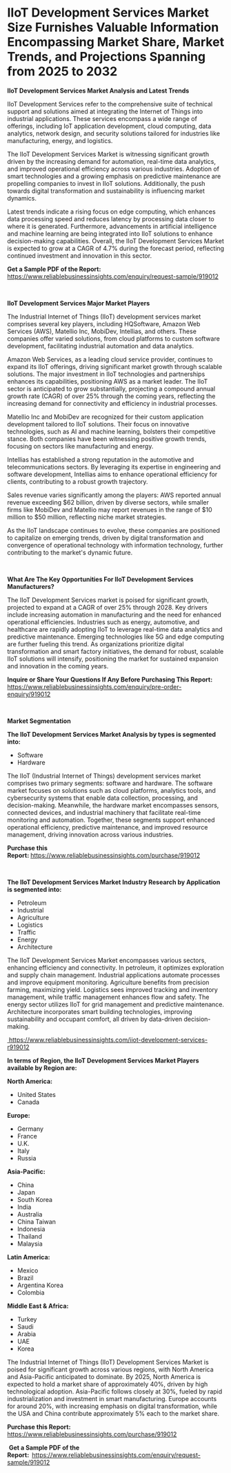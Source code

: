 <p><h1>IIoT Development Services Market Size Furnishes Valuable Information Encompassing Market Share, Market Trends, and Projections Spanning from 2025 to 2032</h1></p><p><strong>IIoT Development Services Market Analysis and Latest Trends</strong></p>
<p><p>IIoT Development Services refer to the comprehensive suite of technical support and solutions aimed at integrating the Internet of Things into industrial applications. These services encompass a wide range of offerings, including IoT application development, cloud computing, data analytics, network design, and security solutions tailored for industries like manufacturing, energy, and logistics. </p><p>The IIoT Development Services Market is witnessing significant growth driven by the increasing demand for automation, real-time data analytics, and improved operational efficiency across various industries. Adoption of smart technologies and a growing emphasis on predictive maintenance are propelling companies to invest in IIoT solutions. Additionally, the push towards digital transformation and sustainability is influencing market dynamics.</p><p>Latest trends indicate a rising focus on edge computing, which enhances data processing speed and reduces latency by processing data closer to where it is generated. Furthermore, advancements in artificial intelligence and machine learning are being integrated into IIoT solutions to enhance decision-making capabilities. Overall, the IIoT Development Services Market is expected to grow at a CAGR of 4.7% during the forecast period, reflecting continued investment and innovation in this sector.</p></p>
<p><strong>Get a Sample PDF of the Report:&nbsp;</strong> <a href="https://www.reliablebusinessinsights.com/enquiry/request-sample/919012?utm_campaign=1091&utm_medium=2&utm_source=Github&utm_content=ia&utm_term=18042025&utm_id=iiot-development-services">https://www.reliablebusinessinsights.com/enquiry/request-sample/919012</a></p>
<p>&nbsp;</p>
<p><strong>IIoT Development Services Major Market Players</strong></p>
<p><p>The Industrial Internet of Things (IIoT) development services market comprises several key players, including HQSoftware, Amazon Web Services (AWS), Matellio Inc, MobiDev, Intellias, and others. These companies offer varied solutions, from cloud platforms to custom software development, facilitating industrial automation and data analytics.</p><p>Amazon Web Services, as a leading cloud service provider, continues to expand its IIoT offerings, driving significant market growth through scalable solutions. The major investment in IIoT technologies and partnerships enhances its capabilities, positioning AWS as a market leader. The IIoT sector is anticipated to grow substantially, projecting a compound annual growth rate (CAGR) of over 25% through the coming years, reflecting the increasing demand for connectivity and efficiency in industrial processes.</p><p>Matellio Inc and MobiDev are recognized for their custom application development tailored to IIoT solutions. Their focus on innovative technologies, such as AI and machine learning, bolsters their competitive stance. Both companies have been witnessing positive growth trends, focusing on sectors like manufacturing and energy.</p><p>Intellias has established a strong reputation in the automotive and telecommunications sectors. By leveraging its expertise in engineering and software development, Intellias aims to enhance operational efficiency for clients, contributing to a robust growth trajectory.</p><p>Sales revenue varies significantly among the players: AWS reported annual revenue exceeding $62 billion, driven by diverse sectors, while smaller firms like MobiDev and Matellio may report revenues in the range of $10 million to $50 million, reflecting niche market strategies.</p><p>As the IIoT landscape continues to evolve, these companies are positioned to capitalize on emerging trends, driven by digital transformation and convergence of operational technology with information technology, further contributing to the market's dynamic future.</p></p>
<p>&nbsp;</p>
<p><strong>What Are The Key Opportunities For IIoT Development Services Manufacturers?</strong></p>
<p><p>The IIoT Development Services market is poised for significant growth, projected to expand at a CAGR of over 25% through 2028. Key drivers include increasing automation in manufacturing and the need for enhanced operational efficiencies. Industries such as energy, automotive, and healthcare are rapidly adopting IIoT to leverage real-time data analytics and predictive maintenance. Emerging technologies like 5G and edge computing are further fueling this trend. As organizations prioritize digital transformation and smart factory initiatives, the demand for robust, scalable IIoT solutions will intensify, positioning the market for sustained expansion and innovation in the coming years.</p></p>
<p><strong>Inquire or Share Your Questions If Any Before Purchasing This Report:</strong> <a href="https://www.reliablebusinessinsights.com/enquiry/pre-order-enquiry/919012?utm_campaign=1091&utm_medium=2&utm_source=Github&utm_content=ia&utm_term=18042025&utm_id=iiot-development-services">https://www.reliablebusinessinsights.com/enquiry/pre-order-enquiry/919012</a></p>
<p>&nbsp;</p>
<p><strong>Market Segmentation</strong></p>
<p><strong>The IIoT Development Services Market Analysis by types is segmented into:</strong></p>
<p><ul><li>Software</li><li>Hardware</li></ul></p>
<p><p>The IIoT (Industrial Internet of Things) development services market comprises two primary segments: software and hardware. The software market focuses on solutions such as cloud platforms, analytics tools, and cybersecurity systems that enable data collection, processing, and decision-making. Meanwhile, the hardware market encompasses sensors, connected devices, and industrial machinery that facilitate real-time monitoring and automation. Together, these segments support enhanced operational efficiency, predictive maintenance, and improved resource management, driving innovation across various industries.</p></p>
<p><strong>Purchase this Report:&nbsp;</strong><a href="https://www.reliablebusinessinsights.com/purchase/919012?utm_campaign=1091&utm_medium=2&utm_source=Github&utm_content=ia&utm_term=18042025&utm_id=iiot-development-services">https://www.reliablebusinessinsights.com/purchase/919012</a></p>
<p>&nbsp;</p>
<p><strong>The IIoT Development Services Market Industry Research by Application is segmented into:</strong></p>
<p><ul><li>Petroleum</li><li>Industrial</li><li>Agriculture</li><li>Logistics</li><li>Traffic</li><li>Energy</li><li>Architecture</li></ul></p>
<p><p>The IIoT Development Services Market encompasses various sectors, enhancing efficiency and connectivity. In petroleum, it optimizes exploration and supply chain management. Industrial applications automate processes and improve equipment monitoring. Agriculture benefits from precision farming, maximizing yield. Logistics sees improved tracking and inventory management, while traffic management enhances flow and safety. The energy sector utilizes IIoT for grid management and predictive maintenance. Architecture incorporates smart building technologies, improving sustainability and occupant comfort, all driven by data-driven decision-making.</p></p>
<p><a href="https://www.reliablebusinessinsights.com/iiot-development-services-r919012?utm_campaign=1091&utm_medium=2&utm_source=Github&utm_content=ia&utm_term=18042025&utm_id=iiot-development-services">&nbsp;https://www.reliablebusinessinsights.com/iiot-development-services-r919012</a></p>
<p><strong>In terms of Region, the IIoT Development Services Market Players available by Region are:</strong></p>
<p>
    <p> <strong> North America: </strong>
        <ul>
            <li>United States</li>
            <li>Canada</li>
        </ul>
        </p> 
    <p> <strong> Europe: </strong>
        <ul>
            <li>Germany</li>
            <li>France</li>
            <li>U.K.</li>
            <li>Italy</li>
            <li>Russia</li>
        </ul>
        </p> 
    <p> <strong> Asia-Pacific: </strong>
        <ul>
            <li>China</li>
            <li>Japan</li>
            <li>South Korea</li>
            <li>India</li>
            <li>Australia</li>
            <li>China Taiwan</li>
            <li>Indonesia</li>
            <li>Thailand</li>
            <li>Malaysia</li>
        </ul>
        </p> 
    <p> <strong> Latin America: </strong>
        <ul>
            <li>Mexico</li>
            <li>Brazil</li>
            <li>Argentina Korea</li>
            <li>Colombia</li>
        </ul>
        </p> 
    <p> <strong> Middle East & Africa: </strong>
        <ul>
            <li>Turkey</li>
            <li>Saudi</li>
            <li>Arabia</li>
            <li>UAE</li>
            <li>Korea</li>
        </ul>
    </p>
    </p>
<p><p>The Industrial Internet of Things (IIoT) Development Services Market is poised for significant growth across various regions, with North America and Asia-Pacific anticipated to dominate. By 2025, North America is expected to hold a market share of approximately 40%, driven by high technological adoption. Asia-Pacific follows closely at 30%, fueled by rapid industrialization and investment in smart manufacturing. Europe accounts for around 20%, with increasing emphasis on digital transformation, while the USA and China contribute approximately 5% each to the market share.</p></p>
<p><strong>Purchase this Report: </strong><a href="https://www.reliablebusinessinsights.com/purchase/919012?utm_campaign=1091&utm_medium=2&utm_source=Github&utm_content=ia&utm_term=18042025&utm_id=iiot-development-services">https://www.reliablebusinessinsights.com/purchase/919012</a></p>
<p>&nbsp;<strong>Get a Sample PDF of the Report:&nbsp;&nbsp;</strong><a href="https://www.reliablebusinessinsights.com/enquiry/request-sample/919012?utm_campaign=1091&utm_medium=2&utm_source=Github&utm_content=ia&utm_term=18042025&utm_id=iiot-development-services">https://www.reliablebusinessinsights.com/enquiry/request-sample/919012</a></p>
<p><strong></strong></p>
<p><p></p><p></p><p></p></p>